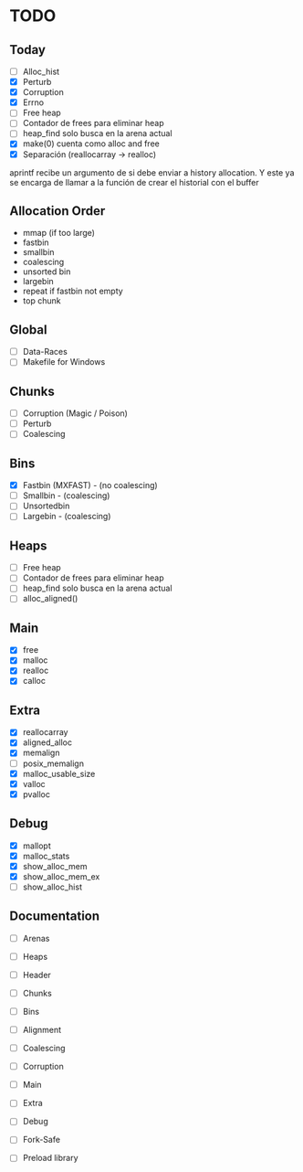 # TODO

## Today

- [ ] Alloc_hist
- [X] Perturb
- [X] Corruption
- [X] Errno
- [ ] Free heap
- [ ] Contador de frees para eliminar heap
- [ ] heap_find solo busca en la arena actual
- [X] make(0) cuenta como alloc and free
- [X] Separación (reallocarray -> realloc)

aprintf recibe un argumento de si debe enviar a history allocation.
Y este ya se encarga de llamar a la función de crear el historial con el buffer

## Allocation Order

- mmap (if too large)
- fastbin
- smallbin
- coalescing
- unsorted bin
- largebin
- repeat if fastbin not empty
- top chunk

## Global

- [ ] Data-Races
- [ ] Makefile for Windows

## Chunks

- [ ] Corruption (Magic / Poison)
- [ ] Perturb
- [ ] Coalescing

## Bins

- [X] Fastbin (MXFAST) - (no coalescing)
- [ ] Smallbin - (coalescing)
- [ ] Unsortedbin
- [ ] Largebin - (coalescing)

## Heaps

- [ ] Free heap
- [ ] Contador de frees para eliminar heap
- [ ] heap_find solo busca en la arena actual
- [ ] alloc_aligned()

## Main

- [X] free
- [X] malloc
- [X] realloc
- [X] calloc

## Extra

- [X] reallocarray
- [X] aligned_alloc
- [X] memalign
- [ ] posix_memalign
- [X] malloc_usable_size
- [X] valloc
- [X] pvalloc

## Debug

- [X] mallopt
- [X] malloc_stats
- [X] show_alloc_mem
- [X] show_alloc_mem_ex
- [ ] show_alloc_hist

## Documentation

- [ ] Arenas
- [ ] Heaps
- [ ] Header
- [ ] Chunks
- [ ] Bins
- [ ] Alignment 
- [ ] Coalescing
- [ ] Corruption

- [ ] Main
- [ ] Extra
- [ ] Debug

- [ ] Fork-Safe
- [ ] Preload library

